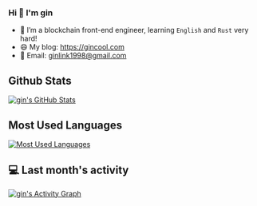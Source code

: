 ### Hi 👋 I'm gin

- 🌱 I’m a blockchain front-end engineer,  learning `English` and `Rust`  very hard!
- :smile: My blog: https://gincool.com
- :email: Email: ginlink1998@gmail.com

## Github Stats

<a href="https://github.com/ginlink/ginlink">
  <img align="center" src="https://github-readme-stats.vercel.app/api?username=ginlink&show_icons=true&line_height=27&count_private=true&title_color=ffffff&text_color=c9cacc&icon_color=2bbc8a&bg_color=1d1f21" alt="gin's GitHub Stats" />
</a>

## Most Used Languages
<a href="https://github.com/ginlink/ginlink">
  <img align="center" src="https://github-readme-stats.vercel.app/api/top-langs/?username=ginlink&theme=dark&layout=compact" alt="Most Used Languages" />
</a>

## 💻 Last month's activity
<a href="https://github.com/ginlink/ginlink">
  <img alt="gin's Activity Graph" src="https://activity-graph.herokuapp.com/graph?username=ginlink&bg_color=1F222E&color=F8D866&line=F85D7F&point=FFFFFF&hide_border=true" />
</a>

